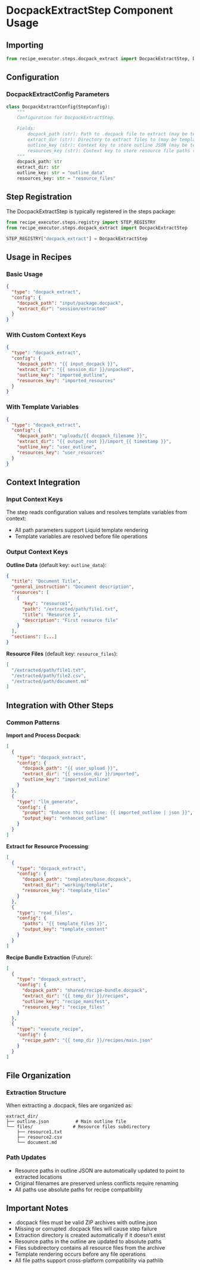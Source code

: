 # DocpackExtractStep Component Usage

## Importing

```python
from recipe_executor.steps.docpack_extract import DocpackExtractStep, DocpackExtractConfig
```

## Configuration

### DocpackExtractConfig Parameters

```python
class DocpackExtractConfig(StepConfig):
    """
    Configuration for DocpackExtractStep.

    Fields:
        docpack_path (str): Path to .docpack file to extract (may be templated).
        extract_dir (str): Directory to extract files to (may be templated).
        outline_key (str): Context key to store outline JSON (may be templated).
        resources_key (str): Context key to store resource file paths (may be templated).
    """
    docpack_path: str
    extract_dir: str
    outline_key: str = "outline_data"
    resources_key: str = "resource_files"
```

## Step Registration

The DocpackExtractStep is typically registered in the steps package:

```python
from recipe_executor.steps.registry import STEP_REGISTRY
from recipe_executor.steps.docpack_extract import DocpackExtractStep

STEP_REGISTRY["docpack_extract"] = DocpackExtractStep
```

## Usage in Recipes

### Basic Usage

```json
{
  "type": "docpack_extract",
  "config": {
    "docpack_path": "input/package.docpack",
    "extract_dir": "session/extracted"
  }
}
```

### With Custom Context Keys

```json
{
  "type": "docpack_extract",
  "config": {
    "docpack_path": "{{ input_docpack }}",
    "extract_dir": "{{ session_dir }}/unpacked",
    "outline_key": "imported_outline",
    "resources_key": "imported_resources"
  }
}
```

### With Template Variables

```json
{
  "type": "docpack_extract",
  "config": {
    "docpack_path": "uploads/{{ docpack_filename }}",
    "extract_dir": "{{ output_root }}/import_{{ timestamp }}",
    "outline_key": "user_outline",
    "resources_key": "user_resources"
  }
}
```

## Context Integration

### Input Context Keys

The step reads configuration values and resolves template variables from context:

- All path parameters support Liquid template rendering
- Template variables are resolved before file operations

### Output Context Keys

**Outline Data** (default key: `outline_data`):
```json
{
  "title": "Document Title",
  "general_instruction": "Document description",
  "resources": [
    {
      "key": "resource1",
      "path": "/extracted/path/file1.txt",
      "title": "Resource 1",
      "description": "First resource file"
    }
  ],
  "sections": [...]
}
```

**Resource Files** (default key: `resource_files`):
```json
[
  "/extracted/path/file1.txt",
  "/extracted/path/file2.csv",
  "/extracted/path/document.md"
]
```

## Integration with Other Steps

### Common Patterns

**Import and Process Docpack**:
```json
[
  {
    "type": "docpack_extract",
    "config": {
      "docpack_path": "{{ user_upload }}",
      "extract_dir": "{{ session_dir }}/imported",
      "outline_key": "imported_outline"
    }
  },
  {
    "type": "llm_generate",
    "config": {
      "prompt": "Enhance this outline: {{ imported_outline | json }}",
      "output_key": "enhanced_outline"
    }
  }
]
```

**Extract for Resource Processing**:
```json
[
  {
    "type": "docpack_extract",
    "config": {
      "docpack_path": "templates/base.docpack", 
      "extract_dir": "working/template",
      "resources_key": "template_files"
    }
  },
  {
    "type": "read_files",
    "config": {
      "paths": "{{ template_files }}",
      "output_key": "template_content"
    }
  }
]
```

**Recipe Bundle Extraction** (Future):
```json
[
  {
    "type": "docpack_extract",
    "config": {
      "docpack_path": "shared/recipe-bundle.docpack",
      "extract_dir": "{{ temp_dir }}/recipes",
      "outline_key": "recipe_manifest",
      "resources_key": "recipe_files"
    }
  },
  {
    "type": "execute_recipe",
    "config": {
      "recipe_path": "{{ temp_dir }}/recipes/main.json"
    }
  }
]
```

## File Organization

### Extraction Structure

When extracting a .docpack, files are organized as:

```
extract_dir/
├── outline.json          # Main outline file
└── files/               # Resource files subdirectory
    ├── resource1.txt
    ├── resource2.csv
    └── document.md
```

### Path Updates

- Resource paths in outline JSON are automatically updated to point to extracted locations
- Original filenames are preserved unless conflicts require renaming
- All paths use absolute paths for recipe compatibility

## Important Notes

- .docpack files must be valid ZIP archives with outline.json
- Missing or corrupted .docpack files will cause step failure
- Extraction directory is created automatically if it doesn't exist
- Resource paths in the outline are updated to absolute paths
- Files subdirectory contains all resource files from the archive
- Template rendering occurs before any file operations
- All file paths support cross-platform compatibility via pathlib